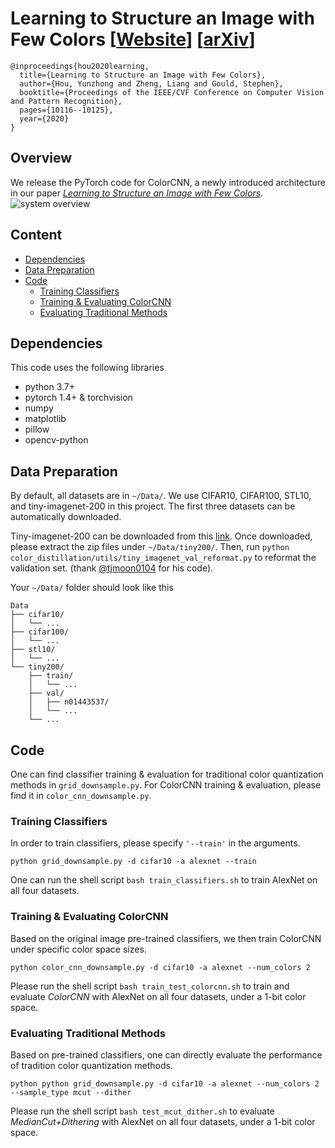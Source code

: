 # Learning to Structure an Image with Few Colors [[Website](https://hou-yz.github.io/publication/2019-cvpr2020-colorcnn)] [[arXiv](https://arxiv.org/abs/2003.07848)]

```
@inproceedings{hou2020learning,
  title={Learning to Structure an Image with Few Colors},
  author={Hou, Yunzhong and Zheng, Liang and Gould, Stephen},
  booktitle={Proceedings of the IEEE/CVF Conference on Computer Vision and Pattern Recognition},
  pages={10116--10125},
  year={2020}
}
```


## Overview
We release the PyTorch code for ColorCNN, a newly introduced architecture in our paper *[Learning to Structure an Image with Few Colors](https://hou-yz.github.io/publication/2019-cvpr2020-colorcnn)*.
![system overview](https://hou-yz.github.io/images/ColorCNN_system.png "System overview of image color quantization with ColorCNN.")
 
## Content
- [Dependencies](#dependencies)
- [Data Preparation](#data-preparation)
- [Code](#code)
    * [Training Classifiers](#training-classifiers)
    * [Training & Evaluating ColorCNN](#training-&-evaluating-colorcnn)
    * [Evaluating Traditional Methods](#evaluating-traditional-methods)


## Dependencies
This code uses the following libraries
- python 3.7+
- pytorch 1.4+ & torchvision
- numpy
- matplotlib
- pillow
- opencv-python

## Data Preparation
By default, all datasets are in `~/Data/`. We use CIFAR10, CIFAR100, STL10, and tiny-imagenet-200 in this project. 
The first three datasets can be automatically downloaded. 

Tiny-imagenet-200 can be downloaded from this [link](http://cs231n.stanford.edu/tiny-imagenet-200.zip). 
Once downloaded, please extract the zip files under `~/Data/tiny200/`. 
Then, run `python color_distillation/utils/tiny_imagenet_val_reformat.py` to reformat the validation set. (thank [@tjmoon0104](https://github.com/tjmoon0104/Tiny-ImageNet-Classifier/blob/master/utils/tiny-imgnet-val-reformat.ipynb) for his code).

Your `~/Data/` folder should look like this
```
Data
├── cifar10/
│   └── ...
├── cifar100/ 
│   └── ...
├── stl10/
│   └── ...
└── tiny200/ 
    ├── train/
    │   └── ...
    ├── val/
    │   ├── n01443537/
    │   └── ...
    └── ...
```

## Code
One can find classifier training & evaluation for traditional color quantization methods in `grid_downsample.py`.
For ColorCNN training & evaluation, please find it in `color_cnn_downsample.py`. 

### Training Classifiers
In order to train classifiers, please specify `'--train'` in the arguments. 
```shell script
python grid_downsample.py -d cifar10 -a alexnet --train
``` 
One can run the shell script `bash train_classifiers.sh` to train AlexNet on all four datasets. 

### Training & Evaluating ColorCNN
Based on the original image pre-trained classifiers, we then train ColorCNN under specific color space sizes. 
```shell script
python color_cnn_downsample.py -d cifar10 -a alexnet --num_colors 2
``` 
Please run the shell script `bash train_test_colorcnn.sh` to train and evaluate *ColorCNN* with AlexNet on all four datasets, under a 1-bit color space. 

### Evaluating Traditional Methods
Based on pre-trained classifiers, one can directly evaluate the performance of tradition color quantization methods. 
```shell script
python python grid_downsample.py -d cifar10 -a alexnet --num_colors 2 --sample_type mcut --dither
``` 
Please run the shell script `bash test_mcut_dither.sh` to evaluate *MedianCut+Dithering* with AlexNet on all four datasets, under a 1-bit color space. 





